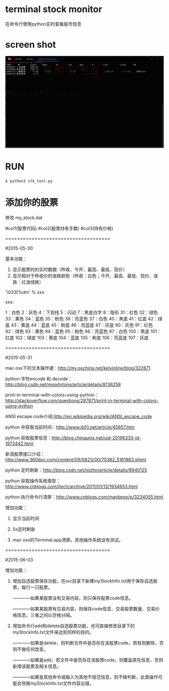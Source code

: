 # terminal stock monitor
在命令行使用python实时查看股市信息

# screen shot
![截图](screenshot.png)


# RUN

`$ python3 stk_test.py`

# 添加你的股票

修改 my_stock.dat

#col1(股票代码)   #col2(股票持有手数)  #col3(持有价格)

====================================

#2015-05-30

基本功能：

1.	显示股票的的实时数据（昨收、今开、最高、最低、现价）
2.	显示相对于昨收价的涨跌颜色（昨收：白色；今开、最高、最低、现价、涨跌：红涨绿跌）


'\033[%dm' % xxx

xxx:

1：白色
2：灰色
4：下划线
5：闪动
7：黑底白字
8：隐形
31：红色
32：绿色
33：黄色
34：蓝色
35：粉色
36：亮蓝色
37：白色
40：黑底
41：红底
42：绿底
43：黄底
44：蓝底
45：粉底
46：亮蓝底
47：灰底
90：灰色
91：红色
92：绿色
93：黄色
94：蓝色
95：粉色
96：亮蓝色
97：白色
100：黑底
101：红底
102：绿底
103：黄底
104：蓝底
105：粉底
106：亮蓝底
107：灰底

====================================

#2015-05-31

mac osx下的文本操作键：http://my.oschina.net/kelvinline/blog/322671

python 字符encode 和 decode：http://blog.csdn.net/moodytong/article/details/8136258

print-in-terminal-with-colors-using-python：http://stackoverflow.com/questions/287871/print-in-terminal-with-colors-using-python

ANSI escape code介绍:http://en.wikipedia.org/wiki/ANSI_escape_code

python 中获取当前时间：http://www.jb51.net/article/45657.htm

python 获取股票信息：http://blog.chinaunix.net/uid-20196333-id-1972442.html

新浪股票接口介绍：http://www.360doc.com/content/09/0823/00/70382_5161883.shtml

python 定时刷新：http://blog.csdn.net/lxlzhn/article/details/8940125

python 获取操作系统类型：http://www.cnblogs.com/itech/archive/2011/01/13/1934653.html

python 执行命令行清屏：http://www.cnblogs.com/maybego/p/3234055.html

增加功能：

1. 显示当前时间

2. 5s定时刷新

3. mac osx的Terminal.app清屏。其他操作系统没有测试。

====================================

#2015-06-03

增加功能：

1. 增加自选股票保存功能，在src目录下新建myStockInfo.txt用于保存自选股票，每行一只股票。

	————如果某股票没有交易内容，则只保存股票code信息。
	
	————如果某股票有交易内容，则保存code信息、交易股票数量、交易价格信息，三者之间以空格分隔。
	
2. 增加命令行add和delete自选股票功能，也可直接修改目录下的myStockInfo.txt文件来达到同样的目的。

	————如果是delete，则判断文件中是否存在该股票code，若有则删除，否则不做任何改变。
	
	————如果是add，若文件中是否存在该股票code，则覆盖原先信息，否则新增该股票及相关信息。
	
	————如果是其他命令或输入为其他不规范信息，则不做判断，此类操作可能会导致myStockInfo.txt文件内容出错。
